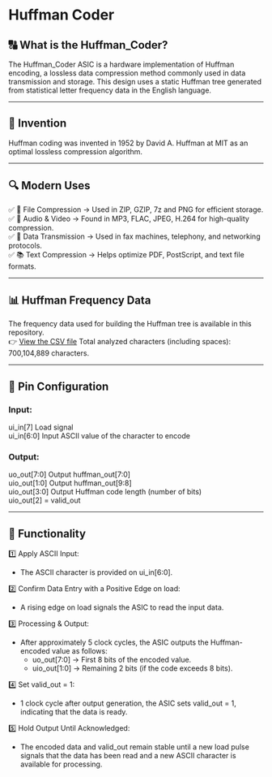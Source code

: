 # Huffman Coder

## 🔠 What is the Huffman_Coder?
The Huffman_Coder ASIC is a hardware implementation of Huffman encoding, a lossless data compression method commonly used in data transmission and storage. This design uses a static Huffman tree generated from statistical letter frequency data in the English language.
___

## 📅 Invention
Huffman coding was invented in 1952 by David A. Huffman at MIT as an optimal lossless compression algorithm.
___

## 🔍 Modern Uses
✅ 📁 File Compression → Used in ZIP, GZIP, 7z and PNG for efficient storage.  
✅ 🎵 Audio & Video → Found in MP3, FLAC, JPEG, H.264 for high-quality compression.  
✅ 📡 Data Transmission → Used in fax machines, telephony, and networking protocols.  
✅ 📚 Text Compression → Helps optimize PDF, PostScript, and text file formats.  
___

## 📊 Huffman Frequency Data  
The frequency data used for building the Huffman tree is available in this repository.  
👉 [View the CSV file](https://github.com/MarvinBrth/tt10-huffman-coder/ascii_frequencies.csv)
Total analyzed characters (including spaces): 700,104,889 characters.
 ___

## 📌 Pin Configuration
### Input:
ui_in[7] Load signal  
ui_in[6:0]	Input	ASCII value of the character to encode  

### Output:
uo_out[7:0]	Output huffman_out[7:0]  
uio_out[1:0] Output	huffman_out[9:8]  
uio_out[3:0]	Output	Huffman code length (number of bits)  
uio_out[2] = valid_out  
___

## 🔧 Functionality
1️⃣ Apply ASCII Input:
- The ASCII character is provided on ui_in[6:0].

2️⃣ Confirm Data Entry with a Positive Edge on load:
- A rising edge on load signals the ASIC to read the input data.

3️⃣ Processing & Output:
- After approximately 5 clock cycles, the ASIC outputs the Huffman-encoded value as follows:
    - uo_out[7:0] → First 8 bits of the encoded value.
    - uio_out[1:0] → Remaining 2 bits (if the code exceeds 8 bits).

4️⃣ Set valid_out = 1:
- 1 clock cycle after output generation, the ASIC sets valid_out = 1, indicating that the data is ready.

5️⃣ Hold Output Until Acknowledged:
- The encoded data and valid_out remain stable until a new load pulse signals that the data has been read and a new ASCII character is available for processing.
